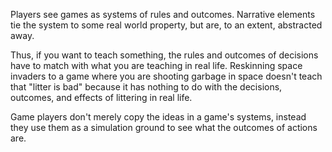 Players see games as systems of rules and outcomes. Narrative elements tie the system to some real world property, but are, to an extent, abstracted away.

Thus, if you want to teach something, the rules and outcomes of decisions have to match with what you are teaching in real life. Reskinning space invaders to a game where you are shooting garbage in space doesn't teach that "litter is bad" because it has nothing to do with the decisions, outcomes, and effects of littering in real life.

Game players don't merely copy the ideas in a game's systems, instead they use them as a simulation ground to see what the outcomes of actions are.

